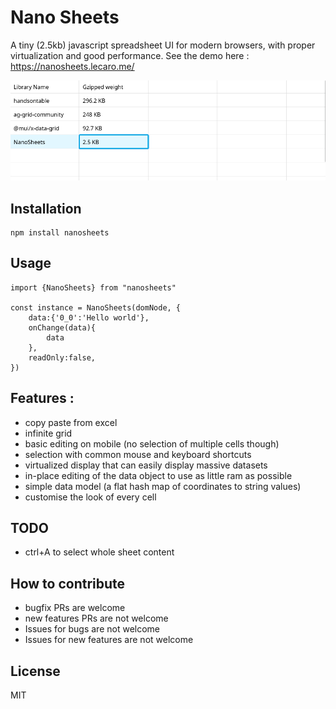 # Nano Sheets

A tiny (2.5kb) javascript spreadsheet UI for modern browsers, with proper virtualization and good performance.
See the demo here : https://nanosheets.lecaro.me/

![Screenshot of the grid](screenshot.png)

## Installation

    npm install nanosheets

## Usage

    import {NanoSheets} from "nanosheets"

    const instance = NanoSheets(domNode, {
        data:{'0_0':'Hello world'},
        onChange(data){
            data
        },
        readOnly:false,
    })



## Features :

- copy paste from excel
- infinite grid
- basic editing on mobile (no selection of multiple cells though)
- selection with common mouse and keyboard shortcuts
- virtualized display that can easily display massive datasets
- in-place editing of the data object to use as little ram as possible
- simple data model (a flat hash map of coordinates to string values)
- customise the look of every cell

## TODO

- ctrl+A to select whole sheet content 


## How to contribute

- bugfix PRs are welcome
- new features PRs are not welcome
- Issues for bugs are not welcome
- Issues for new features are not welcome

## License

MIT